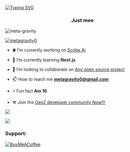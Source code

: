 [![Typing SVG](https://readme-typing-svg.demolab.com?font=Fira+Code&pause=1000&width=500&lines=Hey+there+%F0%9F%91%8B+;It's+metagravity;Look+👀:🙃)](https://git.io/typing-svg)

<h3 align="center">Just mee</h3>
<p align="left"> <img src="https://komarev.com/ghpvc/?username=meta-gravity&label=Profile%20views&color=0e75b6&style=flat" alt="meta-gravity" /> </p>

<p align="left"> <a href="https://twitter.com/metagravity0" target="blank"><img src="https://img.shields.io/twitter/follow/metagravity0?logo=twitter&style=for-the-badge" alt="metagravity0" /></a> </p>

- 🍀 I’m currently working on [Scribe Ai](https://x.com/Metagravity0/status/1708203253173727691?s=20)

- 🌱 I’m currently learning **Next.js**

- 👯 I’m looking to collaborate on [Any open source project](https://twitter.com/Metagravity0)

- 📫 How to reach me **metagravity0@gmail.com**

- ⚡ Fun fact **Am 16**

- ⚒️ Join the [GenZ developer community Now!!!](https://dub.sh/genZ-developer)

![](https://github-readme-streak-stats.herokuapp.com/?user=meta-gravity&theme=nightowl&hide_border=false)

![](https://github-readme-stats.vercel.app/api/top-langs/?username=meta-gravity&theme=nightowl&hide_border=false&include_all_commits=false&count_private=false&layout=compact)


<h3 align="left">Support:</h3>

[![BuyMeACoffee](https://img.shields.io/badge/Buy%20Me%20a%20Coffee-ffdd00?style=for-the-badge&logo=buy-me-a-coffee&logoColor=black)](https://buymeacoffee.com/metagravity) 
  






